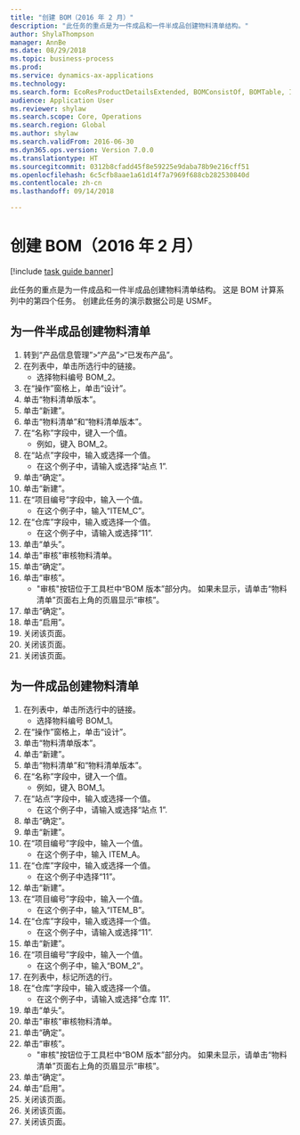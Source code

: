 ```yaml
--- 
title: "创建 BOM（2016 年 2 月）"
description: "此任务的重点是为一件成品和一件半成品创建物料清单结构。"
author: ShylaThompson
manager: AnnBe
ms.date: 08/29/2018
ms.topic: business-process
ms.prod: 
ms.service: dynamics-ax-applications
ms.technology: 
ms.search.form: EcoResProductDetailsExtended, BOMConsistOf, BOMTable, InventLocationIdLookup
audience: Application User
ms.reviewer: shylaw
ms.search.scope: Core, Operations
ms.search.region: Global
ms.author: shylaw
ms.search.validFrom: 2016-06-30
ms.dyn365.ops.version: Version 7.0.0
ms.translationtype: HT
ms.sourcegitcommit: 0312b8cfadd45f8e59225e9daba78b9e216cff51
ms.openlocfilehash: 6c5cfb8aae1a61d14f7a7969f688cb282530840d
ms.contentlocale: zh-cn
ms.lasthandoff: 09/14/2018

---
```

# <a name="create-boms-february-2016"></a>创建 BOM（2016 年 2 月）

[!include [task guide banner](../../includes/task-guide-banner.md)]

此任务的重点是为一件成品和一件半成品创建物料清单结构。 这是 BOM 计算系列中的第四个任务。 创建此任务的演示数据公司是 USMF。


## <a name="create-bom-for-a-semi-finished-product"></a>为一件半成品创建物料清单
1. 转到“产品信息管理”>“产品”>“已发布产品”。
2. 在列表中，单击所选行中的链接。
    * 选择物料编号 BOM_2。  
3. 在“操作”窗格上，单击“设计”。
4. 单击“物料清单版本”。
5. 单击“新建”。
6. 单击“物料清单”和“物料清单版本”。
7. 在“名称”字段中，键入一个值。
    * 例如，键入 BOM_2。  
8. 在“站点”字段中，输入或选择一个值。
    * 在这个例子中，请输入或选择“站点 1”.  
9. 单击“确定”。
10. 单击“新建”。
11. 在“项目编号”字段中，输入一个值。
    * 在这个例子中，输入“ITEM_C”。  
12. 在“仓库”字段中，输入或选择一个值。
    * 在这个例子中，请输入或选择“11”.  
13. 单击“单头”。
14. 单击"审核"审核物料清单。
15. 单击“确定”。
16. 单击“审核”。
    * "审核"按钮位于工具栏中“BOM 版本”部分内。 如果未显示，请单击“物料清单”页面右上角的页眉显示“审核”。  
17. 单击“确定”。
18. 单击“启用”。
19. 关闭该页面。
20. 关闭该页面。
21. 关闭该页面。

## <a name="create-bom-for-a-finished-product"></a>为一件成品创建物料清单
1. 在列表中，单击所选行中的链接。
    * 选择物料编号 BOM_1。  
2. 在“操作”窗格上，单击“设计”。
3. 单击“物料清单版本”。
4. 单击“新建”。
5. 单击“物料清单”和“物料清单版本”。
6. 在“名称”字段中，键入一个值。
    * 例如，键入 BOM_1。  
7. 在“站点”字段中，输入或选择一个值。
    * 在这个例子中，请输入或选择“站点 1”.  
8. 单击“确定”。
9. 单击“新建”。
10. 在“项目编号”字段中，输入一个值。
    * 在这个例子中，输入 ITEM_A。  
11. 在“仓库”字段中，输入或选择一个值。
    * 在这个例子中选择“11”。  
12. 单击“新建”。
13. 在“项目编号”字段中，输入一个值。
    * 在这个例子中，输入“ITEM_B”。  
14. 在“仓库”字段中，输入或选择一个值。
    * 在这个例子中，请输入或选择“11”.  
15. 单击“新建”。
16. 在“项目编号”字段中，输入一个值。
    * 在这个例子中，输入“BOM_2”。  
17. 在列表中，标记所选的行。
18. 在“仓库”字段中，输入或选择一个值。
    * 在这个例子中，请输入或选择“仓库 11”.  
19. 单击“单头”。
20. 单击"审核"审核物料清单。
21. 单击“确定”。
22. 单击“审核”。
    * "审核"按钮位于工具栏中“BOM 版本”部分内。 如果未显示，请单击“物料清单”页面右上角的页眉显示“审核”。  
23. 单击“确定”。
24. 单击“启用”。
25. 关闭该页面。
26. 关闭该页面。
27. 关闭该页面。


